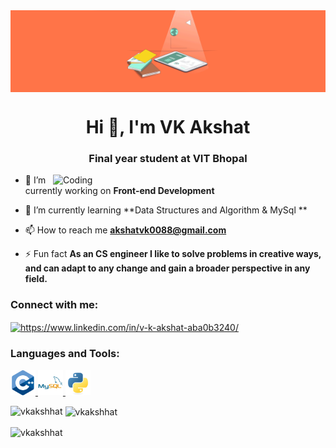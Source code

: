 <img align="center" alt="Designer and Developer" width="950" src="most-unique-reports-header.gif">
<h1 align="center">Hi 👋, I'm VK Akshat</h1>
<h3 align="center">Final year student at VIT Bhopal</h3>
<img align="right" alt="Coding" width="436" src="https://media.tenor.com/UttC4AITYR4AAAAd/full-stack-developer.gif">

- 🔭 I’m currently working on **Front-end Development**

- 🌱 I’m currently learning **Data Structures and Algorithm & MySql **

- 📫 How to reach me **akshatvk0088@gmail.com**

- ⚡ Fun fact **As an CS engineer I like to solve problems in creative ways, and can adapt to any change and gain a broader perspective in any field.**

<h3 align="left">Connect with me:</h3>
<p align="left">
<a href="https://www.linkedin.com/in/v-k-akshat-aba0b3240/" target="blank"><img align="center" src="https://raw.githubusercontent.com/rahuldkjain/github-profile-readme-generator/master/src/images/icons/Social/linked-in-alt.svg" alt="https://www.linkedin.com/in/v-k-akshat-aba0b3240/" height="30" width="40" /></a>

</p>

<h3 align="left">Languages and Tools:</h3>
<a href="https://www.w3schools.com/cpp/" target="_blank" rel="noreferrer"> <img src="https://raw.githubusercontent.com/devicons/devicon/master/icons/cplusplus/cplusplus-original.svg" alt="Java" width="40" height="40"/> </a> <a href="https://www.mysql.com/" target="_blank" rel="noreferrer"> <img src="https://raw.githubusercontent.com/devicons/devicon/master/icons/mysql/mysql-original-wordmark.svg" alt="mysql" width="40" height="40"/> </a> <a href="https://www.python.org" target="_blank" rel="noreferrer"> <img src="https://raw.githubusercontent.com/devicons/devicon/master/icons/python/python-original.svg" alt="python" width="40" height="40"/> </a>

<p><img align="left" src="https://github-readme-stats.vercel.app/api/top-langs?username=vkakshhat&show_icons=true&locale=en&layout=compact" alt="vkakshhat" /></p>

<p>&nbsp;<img align="center" src="https://github-readme-stats.vercel.app/api?username=vkakshhat&show_icons=true&locale=en" alt="vkakshhat" /></p>

<p><img align="center" src="https://github-readme-streak-stats.herokuapp.com/?user=vkakshhat&" alt="vkakshhat" /></p>
